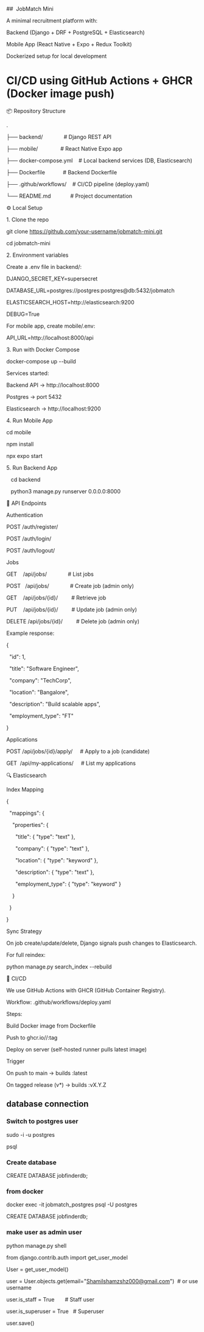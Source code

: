 ##  JobMatch Mini

A minimal recruitment platform with:

Backend (Django + DRF + PostgreSQL + Elasticsearch)

Mobile App (React Native + Expo + Redux Toolkit)

Dockerized setup for local development

# CI/CD using GitHub Actions + GHCR (Docker image push)

📦 Repository Structure

.

├── backend/              # Django REST API

├── mobile/               # React Native Expo app

├── docker-compose.yml    # Local backend services (DB, Elasticsearch)

├── Dockerfile            # Backend Dockerfile

├── .github/workflows/    # CI/CD pipeline (deploy.yaml)

└── README.md             # Project documentation

⚙️ Local Setup

1\. Clone the repo

git clone https://github.com/your-username/jobmatch-mini.git

cd jobmatch-mini

2\. Environment variables

Create a .env file in backend/:

DJANGO_SECRET_KEY=supersecret

DATABASE_URL=postgres://postgres:postgres@db:5432/jobmatch

ELASTICSEARCH_HOST=http://elasticsearch:9200

DEBUG=True

For mobile app, create mobile/.env:

API_URL=http://localhost:8000/api

3\. Run with Docker Compose

docker-compose up --build

Services started:

Backend API → http://localhost:8000

Postgres → port 5432

Elasticsearch → http://localhost:9200

4\. Run Mobile App

cd mobile

npm install

npx expo start

5\. Run Backend App

   cd backend

   python3 manage.py runserver 0.0.0.0:8000

📡 API Endpoints

Authentication

POST /auth/register/

POST /auth/login/

POST /auth/logout/

Jobs

GET    /api/jobs/              # List jobs

POST   /api/jobs/              # Create job (admin only)

GET    /api/jobs/{id}/         # Retrieve job

PUT    /api/jobs/{id}/         # Update job (admin only)

DELETE /api/jobs/{id}/         # Delete job (admin only)

Example response:

{

  "id": 1,

  "title": "Software Engineer",

  "company": "TechCorp",

  "location": "Bangalore",

  "description": "Build scalable apps",

  "employment_type": "FT"

}

Applications

POST /api/jobs/{id}/apply/     # Apply to a job (candidate)

GET  /api/my-applications/     # List my applications

🔍 Elasticsearch

Index Mapping

{

  "mappings": {

    "properties": {

      "title": { "type": "text" },

      "company": { "type": "text" },

      "location": { "type": "keyword" },

      "description": { "type": "text" },

      "employment_type": { "type": "keyword" }

    }

  }

}

Sync Strategy

On job create/update/delete, Django signals push changes to Elasticsearch.

For full reindex:

python manage.py search_index --rebuild

🚀 CI/CD

We use GitHub Actions with GHCR (GitHub Container Registry).

Workflow: .github/workflows/deploy.yaml

Steps:

Build Docker image from Dockerfile

Push to ghcr.io/<owner>/<repo>:tag

Deploy on server (self-hosted runner pulls latest image)

Trigger

On push to main → builds :latest

On tagged release (v*) → builds :vX.Y.Z

## database connection

### Switch to postgres user

sudo -i -u postgres

psql

### Create database

CREATE DATABASE jobfinderdb;

### from docker

docker exec -it jobmatch_postgres psql -U postgres

CREATE DATABASE jobfinderdb;

### make user as admin user

python manage.py shell

from django.contrib.auth import get_user_model

User = get_user_model()

user = User.objects.get(email="Shamilshamzshz000@gmail.com")  # or use username

user.is_staff = True       # Staff user

user.is_superuser = True   # Superuser

user.save()

